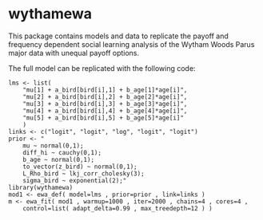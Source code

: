 wythamewa
==========

This package contains models and data to replicate the payoff and frequency dependent social learning analysis of the Wytham Woods Parus major data with unequal payoff options.

The full model can be replicated with the following code:
```
lms <- list(
    "mu[1] + a_bird[bird[i],1] + b_age[1]*age[i]",
    "mu[2] + a_bird[bird[i],2] + b_age[2]*age[i]",
    "mu[3] + a_bird[bird[i],3] + b_age[3]*age[i]",
    "mu[4] + a_bird[bird[i],4] + b_age[4]*age[i]",
    "mu[5] + a_bird[bird[i],5] + b_age[5]*age[i]"
    )
links <- c("logit", "logit", "log", "logit", "logit")
prior <- "
    mu ~ normal(0,1);
    diff_hi ~ cauchy(0,1);
    b_age ~ normal(0,1);
    to_vector(z_bird) ~ normal(0,1);
    L_Rho_bird ~ lkj_corr_cholesky(3);
    sigma_bird ~ exponential(2);"
library(wythamewa)
mod1 <- ewa_def( model=lms , prior=prior , link=links )
m <- ewa_fit( mod1 , warmup=1000 , iter=2000 , chains=4 , cores=4 ,
    control=list( adapt_delta=0.99 , max_treedepth=12 ) )
```
